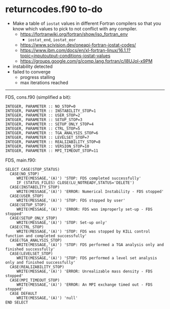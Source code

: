 # returncodes.f90 to-do

- Make a table of `iostat` values in different Fortran compilers so that you know which values to pick to not conflict with any compiler.
    - <https://fortranwiki.org/fortran/show/iso_fortran_env>
        - `iostat_end`, `iostat_eor`
    - <https://www.scivision.dev/oneapi-fortran-iostat-codes/>
    - <https://www.ibm.com/docs/en/xl-fortran-linux/16.1.1?topic=inputoutput-conditions-iostat-values>
    - <https://groups.google.com/g/comp.lang.fortran/c/l8UJoI-x9PM>
- instability detected
- failed to converge
    - progress stalling
    - max iterations reached

***

FDS, cons.f90 (simplified a bit):

    INTEGER, PARAMETER :: NO_STOP=0
    INTEGER, PARAMETER :: INSTABILITY_STOP=1
    INTEGER, PARAMETER :: USER_STOP=2
    INTEGER, PARAMETER :: SETUP_STOP=3
    INTEGER, PARAMETER :: SETUP_ONLY_STOP=4
    INTEGER, PARAMETER :: CTRL_STOP=5
    INTEGER, PARAMETER :: TGA_ANALYSIS_STOP=6
    INTEGER, PARAMETER :: LEVELSET_STOP=7
    INTEGER, PARAMETER :: REALIZABILITY_STOP=8
    INTEGER, PARAMETER :: VERSION_STOP=10
    INTEGER, PARAMETER :: MPI_TIMEOUT_STOP=11

FDS, main.f90:

    SELECT CASE(STOP_STATUS)
      CASE(NO_STOP)
         WRITE(MESSAGE,'(A)') 'STOP: FDS completed successfully'
         IF (STATUS_FILES) CLOSE(LU_NOTREADY,STATUS='DELETE')
      CASE(INSTABILITY_STOP)
         WRITE(MESSAGE,'(A)') 'ERROR: Numerical Instability - FDS stopped'
      CASE(USER_STOP)
         WRITE(MESSAGE,'(A)') 'STOP: FDS stopped by user'
      CASE(SETUP_STOP)
         WRITE(MESSAGE,'(A)') 'ERROR: FDS was improperly set-up - FDS stopped'
      CASE(SETUP_ONLY_STOP)
         WRITE(MESSAGE,'(A)') 'STOP: Set-up only'
      CASE(CTRL_STOP)
         WRITE(MESSAGE,'(A)') 'STOP: FDS was stopped by KILL control function and completed successfully'
      CASE(TGA_ANALYSIS_STOP)
         WRITE(MESSAGE,'(A)') 'STOP: FDS performed a TGA analysis only and finished successfully'
      CASE(LEVELSET_STOP)
         WRITE(MESSAGE,'(A)') 'STOP: FDS performed a level set analysis only and finished successfully'
      CASE(REALIZABILITY_STOP)
         WRITE(MESSAGE,'(A)') 'ERROR: Unrealizable mass density - FDS stopped'
      CASE(MPI_TIMEOUT_STOP)
         WRITE(MESSAGE,'(A)') 'ERROR: An MPI exchange timed out - FDS stopped'
      CASE DEFAULT
         WRITE(MESSAGE,'(A)') 'null'
    END SELECT
